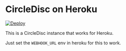 # CircleDisc on Heroku
<a href="https://heroku.com/deploy?template=https://github.com/ClarityMoe/CircleDisc-Heroku/tree/master" target="blank">
  <img src="https://www.herokucdn.com/deploy/button.svg" alt="Deploy">
</a>

This is a CircleDisc instance that works for Heroku.

Just set the `WEBHOOK_URL` env in heroku for this to work.
